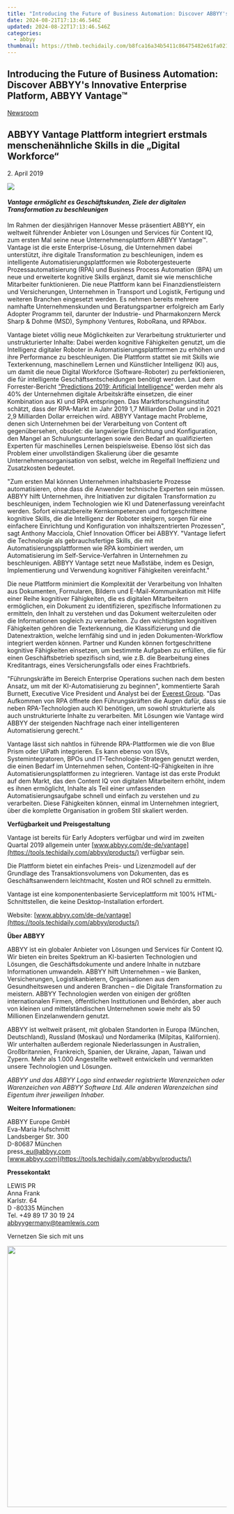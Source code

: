 ```yaml
---
title: "Introducing the Future of Business Automation: Discover ABBYY's Innovative Enterprise Platform, ABBYY Vantage™"
date: 2024-08-21T17:13:46.546Z
updated: 2024-08-22T17:13:46.546Z
categories:
  - abbyy
thumbnail: https://thmb.techidaily.com/b8fca16a34b5411c86475482e61fa021f5aeb02943a66dd5dba0e650f0e39da1.jpg
---
```


## Introducing the Future of Business Automation: Discover ABBYY's Innovative Enterprise Platform, ABBYY Vantage™

[Newsroom](https://tools.techidaily.com/abbyy/products/)

## ABBYY Vantage Plattform integriert erstmals menschenähnliche Skills in die „Digital Workforce“

2\. April 2019

![](https://content.abbyy.com/-/media/project/abbyy/abbyy/branchtemplates/shutterstock_1272462163_1296-x-729.jpg?h=729&iar=0&w=1296)

#### _Vantage ermöglicht es Geschäftskunden, Ziele der digitalen Transformation zu beschleunigen_

Im Rahmen der diesjährigen Hannover Messe präsentiert ABBYY, ein weltweit führender Anbieter von Lösungen und Services für Content IQ, zum ersten Mal seine neue Unternehmensplattform ABBYY Vantage™. Vantage ist die erste Enterprise-Lösung, die Unternehmen dabei unterstützt, ihre digitale Transformation zu beschleunigen, indem es intelligente Automatisierungsplattformen wie Robotergesteuerte Prozessautomatisierung (RPA) und Business Process Automation (BPA) um neue und erweiterte kognitive Skills ergänzt, damit sie wie menschliche Mitarbeiter funktionieren. Die neue Plattform kann bei Finanzdienstleistern und Versicherungen, Unternehmen in Transport und Logistik, Fertigung und weiteren Branchen eingesetzt werden. Es nehmen bereits mehrere namhafte Unternehmenskunden und Beratungspartner erfolgreich am Early Adopter Programm teil, darunter der Industrie- und Pharmakonzern Merck Sharp & Dohme (MSD), Symphony Ventures, RoboRana, und RPAbox.

Vantage bietet völlig neue Möglichkeiten zur Verarbeitung strukturierter und unstrukturierter Inhalte: Dabei werden kognitive Fähigkeiten genutzt, um die Intelligenz digitaler Roboter in Automatisierungsplattformen zu erhöhen und ihre Performance zu beschleunigen. Die Plattform stattet sie mit Skills wie Texterkennung, maschinellem Lernen und Künstlicher Intelligenz (KI) aus, um damit die neue Digital Workforce (Software-Roboter) zu perfektionieren, die für intelligente Geschäftsentscheidungen benötigt werden. Laut dem Forrester-Bericht ["Predictions 2019: Artificial Intelligence"](https://www.forrester.com/report/Predictions+2019+Artificial+Intelligence/-/E-RES144617 "Predictions 2019: Artificial Intelligence") werden mehr als 40% der Unternehmen digitale Arbeitskräfte einsetzen, die einer Kombination aus KI und RPA entspringen. Das Marktforschungsinstitut schätzt, dass der RPA-Markt im Jahr 2019 1,7 Milliarden Dollar und in 2021 2,9 Milliarden Dollar erreichen wird. ABBYY Vantage macht Probleme, denen sich Unternehmen bei der Verarbeitung von Content oft gegenübersehen, obsolet: die langwierige Einrichtung und Konfiguration, den Mangel an Schulungsunterlagen sowie den Bedarf an qualifizierten Experten für maschinelles Lernen beispielsweise. Ebenso löst sich das Problem einer unvollständigen Skalierung über die gesamte Unternehmensorganisation von selbst, welche im Regelfall Ineffizienz und Zusatzkosten bedeutet.

"Zum ersten Mal können Unternehmen inhaltsbasierte Prozesse automatisieren, ohne dass die Anwender technische Experten sein müssen. ABBYY hilft Unternehmen, ihre Initiativen zur digitalen Transformation zu beschleunigen, indem Technologien wie KI und Datenerfassung vereinfacht werden. Sofort einsatzbereite Kernkompetenzen und fortgeschrittene kognitive Skills, die die Intelligenz der Roboter steigern, sorgen für eine einfachere Einrichtung und Konfiguration von inhaltszentrierten Prozessen", sagt Anthony Macciola, Chief Innovation Officer bei ABBYY. "Vantage liefert die Technologie als gebrauchsfertige Skills, die mit Automatisierungsplattformen wie RPA kombiniert werden, um Automatisierung im Self-Service-Verfahren in Unternehmen zu beschleunigen. ABBYY Vantage setzt neue Maßstäbe, indem es Design, Implementierung und Verwendung kognitiver Fähigkeiten vereinfacht."

Die neue Plattform minimiert die Komplexität der Verarbeitung von Inhalten aus Dokumenten, Formularen, Bildern und E-Mail-Kommunikation mit Hilfe einer Reihe kognitiver Fähigkeiten, die es digitalen Mitarbeitern ermöglichen, ein Dokument zu identifizieren, spezifische Informationen zu ermitteln, den Inhalt zu verstehen und das Dokument weiterzuleiten oder die Informationen sogleich zu verarbeiten. Zu den wichtigsten kognitiven Fähigkeiten gehören die Texterkennung, die Klassifizierung und die Datenextraktion, welche lernfähig sind und in jeden Dokumenten-Workflow integriert werden können. Partner und Kunden können fortgeschrittene kognitive Fähigkeiten einsetzen, um bestimmte Aufgaben zu erfüllen, die für einen Geschäftsbetrieb spezifisch sind, wie z.B. die Bearbeitung eines Kreditantrags, eines Versicherungsfalls oder eines Frachtbriefs.

"Führungskräfte im Bereich Enterprise Operations suchen nach dem besten Ansatz, um mit der KI-Automatisierung zu beginnen", kommentierte Sarah Burnett, Executive Vice President und Analyst bei der [Everest Group](https://www.everestgrp.com/automating-content-centric-processes-ai-technology/ "Everest Group"). "Das Aufkommen von RPA öffnete den Führungskräften die Augen dafür, dass sie neben RPA-Technologien auch KI benötigen, um sowohl strukturierte als auch unstrukturierte Inhalte zu verarbeiten. Mit Lösungen wie Vantage wird ABBYY der steigenden Nachfrage nach einer intelligenteren Automatisierung gerecht.“

Vantage lässt sich nahtlos in führende RPA-Plattformen wie die von Blue Prism oder UiPath integrieren. Es kann ebenso von ISVs, Systemintegratoren, BPOs und IT-Technologie-Strategen genutzt werden, die einen Bedarf im Unternehmen sehen, Content-IQ-Fähigkeiten in ihre Automatisierungsplattformen zu integrieren. Vantage ist das erste Produkt auf dem Markt, das den Content IQ von digitalen Mitarbeitern erhöht, indem es ihnen ermöglicht, Inhalte als Teil einer umfassenden Automatisierungsaufgabe schnell und einfach zu verstehen und zu verarbeiten. Diese Fähigkeiten können, einmal im Unternehmen integriert, über die komplette Organisation in großem Stil skaliert werden.

  
**Verfügbarkeit und Preisgestaltung**

Vantage ist bereits für Early Adopters verfügbar und wird im zweiten Quartal 2019 allgemein unter [www.abbyy.com/de-de/vantage](https://tools.techidaily.com/abbyy/products/) verfügbar sein.

Die Plattform bietet ein einfaches Preis- und Lizenzmodell auf der Grundlage des Transaktionsvolumens von Dokumenten, das es Geschäftsanwendern leichtmacht, Kosten und ROI schnell zu ermitteln.

Vantage ist eine komponentenbasierte Serviceplattform mit 100% HTML-Schnittstellen, die keine Desktop-Installation erfordert.

Website: [www.abbyy.com/de-de/vantage](https://tools.techidaily.com/abbyy/products/)

  
**Über ABBYY**

ABBYY ist ein globaler Anbieter von Lösungen und Services für Content IQ. Wir bieten ein breites Spektrum an KI-basierten Technologien und Lösungen, die Geschäftsdokumente und andere Inhalte in nutzbare Informationen umwandeln. ABBYY hilft Unternehmen – wie Banken, Versicherungen, Logistikanbietern, Organisationen aus dem Gesundheitswesen und anderen Branchen – die Digitale Transformation zu meistern. ABBYY Technologien werden von einigen der größten internationalen Firmen, öffentlichen Institutionen und Behörden, aber auch von kleinen und mittelständischen Unternehmen sowie mehr als 50 Millionen Einzelanwendern genutzt.

ABBYY ist weltweit präsent, mit globalen Standorten in Europa (München, Deutschland), Russland (Moskau) und Nordamerika (Milpitas, Kalifornien). Wir unterhalten außerdem regionale Niederlassungen in Australien, Großbritannien, Frankreich, Spanien, der Ukraine, Japan, Taiwan und Zypern. Mehr als 1.000 Angestellte weltweit entwickeln und vermarkten unsere Technologien und Lösungen.

_ABBYY und das ABBYY Logo sind entweder registrierte Warenzeichen oder Warenzeichen von ABBYY Software Ltd. Alle anderen Warenzeichen sind Eigentum ihrer jeweiligen Inhaber._

  
**Weitere Informationen:**

ABBYY Europe GmbH  
Eva-Maria Hufschmitt  
Landsberger Str. 300  
D-80687 München  
press\_eu@abbyy.com  
[www.abbyy.com](https://tools.techidaily.com/abbyy/products/)

**Pressekontakt**

LEWIS PR  
Anna Frank  
Karlstr. 64  
D -80335 München  
Tel. +49 89 17 30 19 24  
[abbyygermany@teamlewis.com](https://tools.techidaily.com/abbyy/products/)

Vernetzen Sie sich mit uns

<ins class="adsbygoogle"
     style="display:block"
     data-ad-format="autorelaxed"
     data-ad-client="ca-pub-7571918770474297"
     data-ad-slot="1223367746"></ins>



<ins class="adsbygoogle"
     style="display:block"
     data-ad-client="ca-pub-7571918770474297"
     data-ad-slot="8358498916"
     data-ad-format="auto"
     data-full-width-responsive="true"></ins>



<!-- affiliate ads begin -->
<a href="https://appsumo.8odi.net/c/5597632/2087389/7443" target="_top" id="2087389"><img src="//a.impactradius-go.com/display-ad/7443-2087389" border="0" alt="" width="1200" height="600"/></a><img height="0" width="0" src="https://appsumo.8odi.net/i/5597632/2087389/7443" style="position:absolute;visibility:hidden;" border="0" />
<!-- affiliate ads end -->